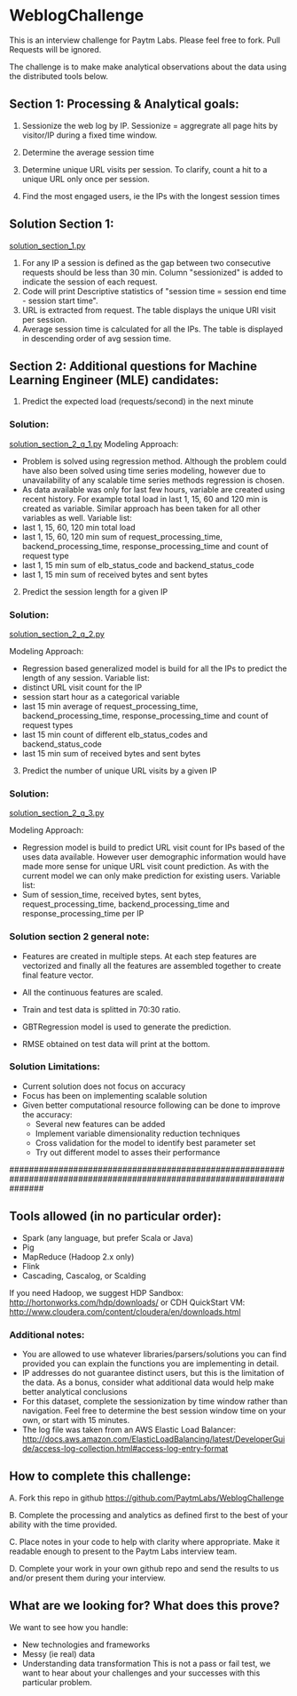 # WeblogChallenge
This is an interview challenge for Paytm Labs. Please feel free to fork. Pull Requests will be ignored.

The challenge is to make make analytical observations about the data using the distributed tools below.

## Section 1:  Processing & Analytical goals:

1. Sessionize the web log by IP. Sessionize = aggregrate all page hits by visitor/IP during a fixed time window.

2. Determine the average session time

3. Determine unique URL visits per session. To clarify, count a hit to a unique URL only once per session.

4. Find the most engaged users, ie the IPs with the longest session times

## Solution Section 1:
[solution_section_1.py](https://github.com/raviy8408/WeblogChallenge/blob/master/solution_section_1.py)

1. For any IP a session is defined as the gap between two consecutive requests should be less than 30 min. Column
"sessionized" is added to indicate the session of each request.
2. Code will print Descriptive statistics of "session time = session end time - session start time".
3. URL is extracted from request. The table displays the unique URl visit per session.
4. Average session time is calculated for all the IPs. The table is displayed in descending order of avg session time.

## Section 2: Additional questions for Machine Learning Engineer (MLE) candidates:

1. Predict the expected load (requests/second) in the next minute

### Solution:
[solution_section_2_q_1.py](https://github.com/raviy8408/WeblogChallenge/blob/master/solution_section_2_q_1.py)
Modeling Approach:
- Problem is solved using regression method. Although the problem could have also been solved using time series modeling,
however due to unavailability of any scalable time series methods regression is chosen.
- As data available was only for last few hours, variable are created using recent history. For
example total load in last 1, 15, 60 and 120 min is created as variable. Similar approach has been taken for all other
variables as well.
Variable list:
- last 1, 15, 60, 120 min total load
- last 1, 15, 60, 120 min sum of request_processing_time, backend_processing_time, response_processing_time and count of request type
- last 1, 15 min sum of elb_status_code and backend_status_code
- last 1, 15 min sum of received bytes and sent bytes

2. Predict the session length for a given IP

### Solution:
[solution_section_2_q_2.py](https://github.com/raviy8408/WeblogChallenge/blob/master/solution_section_2_q_2.py)

Modeling Approach:
- Regression based generalized model is build for all the IPs to predict the length of any session.
Variable list:
- distinct URL visit count for the IP
- session start hour as a categorical variable
- last 15 min average of request_processing_time, backend_processing_time, response_processing_time and count of request types
- last 15 min count of different elb_status_codes and backend_status_code
- last 15 min sum of received bytes and sent bytes

3. Predict the number of unique URL visits by a given IP

### Solution:
[solution_section_2_q_3.py](https://github.com/raviy8408/WeblogChallenge/blob/master/solution_section_2_q_3.py)

Modeling Approach:
- Regression model is build to predict URL visit count for IPs based of the uses data available. However user
demographic information would have made more sense for unique URL visit count prediction. As with the current model we
can only make prediction for existing users.
Variable list:
- Sum of session_time, received bytes, sent bytes, request_processing_time, backend_processing_time and response_processing_time per IP

### Solution section 2 general note:

- Features are created in multiple steps. At each step features are vectorized and finally all the features are assembled
together to create final feature vector.

- All the continuous features are scaled.

- Train and test data is splitted in 70:30 ratio.

- GBTRegression model is used to generate the prediction.

- RMSE obtained on test data will print at the bottom.

### Solution Limitations:
- Current solution does not focus on accuracy
- Focus has been on implementing scalable solution
- Given better computational resource following can be done to improve the accuracy:
    - Several new features can be added
    - Implement variable dimensionality reduction techniques
    - Cross validation for the model to identify best parameter set
    - Try out different model to asses their performance


#######################################################################################################################


## Tools allowed (in no particular order):
- Spark (any language, but prefer Scala or Java)
- Pig
- MapReduce (Hadoop 2.x only)
- Flink
- Cascading, Cascalog, or Scalding

If you need Hadoop, we suggest 
HDP Sandbox:
http://hortonworks.com/hdp/downloads/
or 
CDH QuickStart VM:
http://www.cloudera.com/content/cloudera/en/downloads.html


### Additional notes:
- You are allowed to use whatever libraries/parsers/solutions you can find provided you can explain the functions you are implementing in detail.
- IP addresses do not guarantee distinct users, but this is the limitation of the data. As a bonus, consider what additional data would help make better analytical conclusions
- For this dataset, complete the sessionization by time window rather than navigation. Feel free to determine the best session window time on your own, or start with 15 minutes.
- The log file was taken from an AWS Elastic Load Balancer:
http://docs.aws.amazon.com/ElasticLoadBalancing/latest/DeveloperGuide/access-log-collection.html#access-log-entry-format



## How to complete this challenge:

A. Fork this repo in github
    https://github.com/PaytmLabs/WeblogChallenge

B. Complete the processing and analytics as defined first to the best of your ability with the time provided.

C. Place notes in your code to help with clarity where appropriate. Make it readable enough to present to the Paytm Labs interview team.

D. Complete your work in your own github repo and send the results to us and/or present them during your interview.

## What are we looking for? What does this prove?

We want to see how you handle:
- New technologies and frameworks
- Messy (ie real) data
- Understanding data transformation
This is not a pass or fail test, we want to hear about your challenges and your successes with this particular problem.
